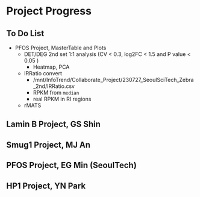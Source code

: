 # Project Progress

## To Do List

* PFOS Project, MasterTable and Plots
  * DET/DEG 2nd set 1:1 analysis (CV < 0.3, log2FC < 1.5 and P value < 0.05 )
    * Heatmap, PCA
  * IRRatio convert
    * /mnt/InfoTrend/Collaborate\_Project/230727\_SeoulSciTech\_Zebra\_2nd/IRRatio.csv
    * RPKM from `median`
    * real RPKM in RI regions
  * rMATS

## Lamin B Project, GS Shin

## Smug1 Project, MJ An

## PFOS Project, EG Min (SeoulTech)

## HP1 Project, YN Park
